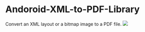 # Andoroid-XML-to-PDF-Library
Convert an XML layout or a bitmap image to a PDF file.
[![](https://jitpack.io/v/Kahuna5/Andoroid-XML-to-PDF-Library.svg)](https://jitpack.io/#Kahuna5/Andoroid-XML-to-PDF-Library)
